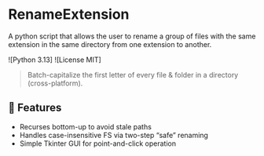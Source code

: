 # RenameExtension
A python script that allows the user to rename a group of files with the same extension in the same directory from one extension to another.


![Python 3.13]
![License MIT]

> Batch-capitalize the first letter of every file & folder in a directory (cross-platform).

## 🚀 Features

- Recurses bottom-up to avoid stale paths  
- Handles case-insensitive FS via two-step “safe” renaming  
- Simple Tkinter GUI for point-and-click operation  
